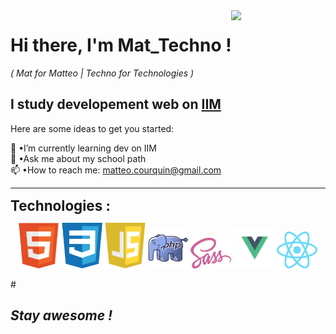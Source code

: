 <link rel="stylesheet" type="text/css" media="all" href="style.css" />

<img align="right" width="30%" src="https://www.frenchweb.fr/wp-content/uploads/2016/11/nicolas-hachet-2016.gif" data-canonical-src="https://media.giphy.com/media/cFdHXXm5GhJsc/giphy.gif?cid=ecf05e47yng7ezmnf7at7y8xwpcd3h8eo702fjopjc4tvkxt&amp;rid=giphy.gif&amp;ct=g" style="max-width: 100%;">

# **Hi there, I'm Mat_Techno !** 
*( Mat for Matteo | Techno for Technologies )*

## I study developement web on <a href="https://www.iim.fr/">IIM</a>


Here are some ideas to get you started:

🌱 •I’m currently learning dev on IIM <br>
💬 •Ask me about my school path <br>
📫 •How to reach me: <a href="mailto:matteo.courquin@gmail.com">matteo.courquin@gmail.com</a> <br>




---

<strong style="font-size: 1.6em;">Technologies :</strong>

<div align="center">  
    <img width="65" height="auto" src="assets/html.png" alt="logo html">
    <img width="65" height="auto" src="assets/css.png" alt="logo css">
    <img width="65" height="auto" src="assets/javascript.png" alt="logo javascript">
    <img width="65" height="auto" src="assets/php.png" alt="logo php">
    <img width="65" height="auto" src="assets/sass.png" alt="logo SCSS">
    <img width="65" height="auto" src="assets/vue.png" alt="logo vue">
    <img width="65" height="auto" src="assets/react.png" alt="logo react">
</div>


#<p align= "center"> 
## ***Stay awesome !***
</p>